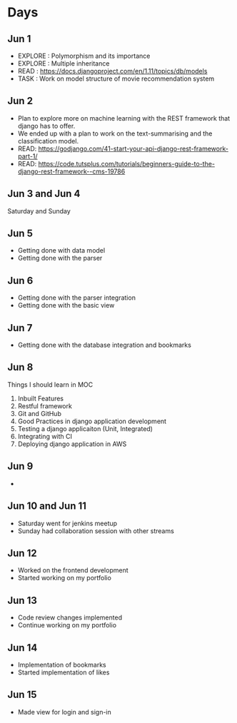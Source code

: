# Days

## Jun 1

- EXPLORE : Polymorphism and its importance
- EXPLORE : Multiple inheritance
- READ : https://docs.djangoproject.com/en/1.11/topics/db/models
- TASK : Work on model structure of movie recommendation system

## Jun 2

 - Plan to explore more on machine learning with the REST framework that django has to offer. 
 - We ended up with a plan to work on the text-summarising and the classification model. 
 - READ: https://godjango.com/41-start-your-api-django-rest-framework-part-1/
 - READ: https://code.tutsplus.com/tutorials/beginners-guide-to-the-django-rest-framework--cms-19786

## Jun 3 and Jun 4

Saturday and Sunday

## Jun 5
 - Getting done with data model
 - Getting done with the parser

## Jun 6
 - Getting done with the parser integration
 - Getting done with the basic view

## Jun 7
 - Getting done with the database integration and bookmarks
 
## Jun 8
Things I should learn in MOC
 1. Inbuilt Features 
 2. Restful framework
 3. Git and GitHub
 4. Good Practices in django application development
 5. Testing a django applicaiton (Unit, Integrated)
 6. Integrating with CI
 7. Deploying django application in AWS

## Jun 9
 - 

## Jun 10 and Jun 11

 - Saturday went for jenkins meetup 
 - Sunday had collaboration session with other streams

## Jun 12

 - Worked on the frontend development
 - Started working on my portfolio

## Jun 13

 - Code review changes implemented
 - Continue working on my portfolio

## Jun 14
 - Implementation of bookmarks 
 - Started implementation of likes 
 
## Jun 15
 - Made view for login and sign-in